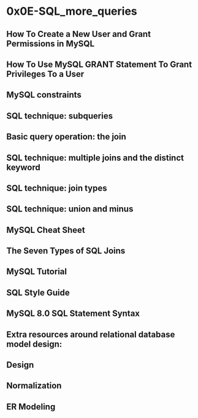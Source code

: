 # 0x0E-SQL_more_queries

## How To Create a New User and Grant Permissions in MySQL

## How To Use MySQL GRANT Statement To Grant Privileges To a User

## MySQL constraints

## SQL technique: subqueries

## Basic query operation: the join

## SQL technique: multiple joins and the distinct keyword

## SQL technique: join types

## SQL technique: union and minus

## MySQL Cheat Sheet

## The Seven Types of SQL Joins

## MySQL Tutorial

## SQL Style Guide

## MySQL 8.0 SQL Statement Syntax

## Extra resources around relational database model design:

## Design

## Normalization

## ER Modeling
